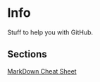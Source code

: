 # Info
Stuff to help you with GitHub.

## Sections 
[MarkDown Cheat Sheet](/Development/GitHub/MarkDown.txt)